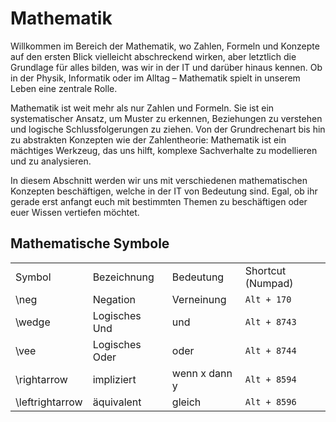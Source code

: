 # Mathematik
<primary-label ref="mathematics"></primary-label>
<secondary-label ref="wip"></secondary-label>
<secondary-label ref="beta"></secondary-label>

<p>Willkommen im Bereich der Mathematik, wo Zahlen, Formeln und Konzepte auf den ersten Blick vielleicht abschreckend
wirken, aber letztlich die Grundlage für alles bilden, was wir in der IT und darüber hinaus kennen. Ob in der Physik,
Informatik oder im Alltag – Mathematik spielt in unserem Leben eine zentrale Rolle.</p>

<p>Mathematik ist weit mehr als nur Zahlen und Formeln. Sie ist ein systematischer Ansatz, um Muster zu erkennen,
Beziehungen zu verstehen und logische Schlussfolgerungen zu ziehen. Von der Grundrechenart bis hin zu abstrakten
Konzepten wie der Zahlentheorie: Mathematik ist ein mächtiges Werkzeug, das uns hilft, komplexe Sachverhalte zu
modellieren und zu analysieren.</p>

<p>In diesem Abschnitt werden wir uns mit verschiedenen mathematischen Konzepten beschäftigen, welche in der IT von
Bedeutung sind. Egal, ob ihr gerade erst anfangt euch mit bestimmten Themen zu beschäftigen oder euer Wissen vertiefen
möchtet.</p>

## Mathematische Symbole

<table>
    <tr>
        <td>Symbol</td>
        <td>Bezeichnung</td>
        <td>Bedeutung</td>
        <td>Shortcut (Numpad)</td>
    </tr>
    <tr>
        <td>
            <code-block lang="tex">
                \neg
            </code-block>
        </td>
        <td>Negation</td>
        <td>Verneinung</td>
        <td><code>Alt + 170</code></td>
    </tr>
    <tr>
        <td>
            <code-block lang="tex">
                \wedge
            </code-block>
        </td>
        <td>Logisches Und</td>
        <td>und</td>
        <td><code>Alt + 8743</code></td>
    </tr>
    <tr>
        <td>
            <code-block lang="tex">
                \vee
            </code-block>
        </td>
        <td>Logisches Oder</td>
        <td>oder</td>
        <td><code>Alt + 8744</code></td>
    </tr>
    <tr>
        <td>
            <code-block lang="tex">
                \rightarrow
            </code-block>
        </td>
        <td>impliziert</td>
        <td>wenn x dann y</td>
        <td><code>Alt + 8594</code></td>
    </tr>
    <tr>
        <td>
            <code-block lang="tex">
                \leftrightarrow
            </code-block>
        </td>
        <td>äquivalent</td>
        <td>gleich</td>
        <td><code>Alt + 8596</code></td>
    </tr>
</table>